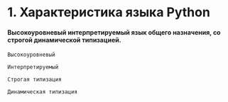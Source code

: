 # 1. Характеристика языка Python

#### Высокоуровневый интерпретируемый язык общего назначения, со строгой динамической типизацией.
`Высокоуровневый`

`Интерпретируемый`

`Строгая типизация`

`Динамическая типизация`
